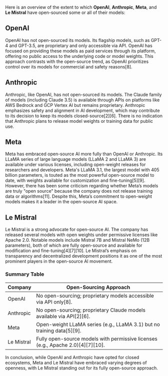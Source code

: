 Here is an overview of the extent to which **OpenAI**, **Anthropic**, **Meta**, and **Le Mistral** have open-sourced some or all of their models:

## OpenAI

OpenAI has not open-sourced its models. Its flagship models, such as GPT-4 and GPT-3.5, are proprietary and only accessible via API. OpenAI has focused on providing these models as paid services through its platform, offering no public access to the underlying code or model weights. This approach contrasts with the open-source trend, as OpenAI prioritizes control over its models for commercial and safety reasons\[8].

## Anthropic

Anthropic, like OpenAI, has not open-sourced its models. The Claude family of models (including Claude 3.5) is available through APIs on platforms like AWS Bedrock and GCP Vertex AI but remains proprietary. Anthropic emphasizes safety and alignment in AI development, which may contribute to its decision to keep its models closed-source\[2]\[6]. There is no indication that Anthropic plans to release model weights or training data for public use.

## Meta

Meta has embraced open-source AI more fully than OpenAI or Anthropic. Its LLaMA series of large language models (LLaMA 2 and LLaMA 3) are available under various licenses, including open-weight releases for researchers and developers. Meta's LLaMA 3.1, the largest model with 405 billion parameters, is touted as the most powerful open-source model to date, with weights available for customization and fine-tuning\[5]\[9]. However, there has been some criticism regarding whether Meta’s models are truly "open source" because the company does not release training data or algorithms\[11]. Despite this, Meta’s commitment to open-weight models makes it a leader in the open-source AI space.

## Le Mistral

Le Mistral is a strong advocate for open-source AI. The company has released several models with open weights under permissive licenses like Apache 2.0. Notable models include Mistral 7B and Mistral NeMo (12B parameters), both of which are fully open-source and available for modification and fine-tuning\[4]\[7]\[10]. Le Mistral’s emphasis on transparency and decentralized development positions it as one of the most prominent players in the open-source AI movement.

### Summary Table

| Company    | Open-Sourcing Approach                                                             |
| ---------- | ---------------------------------------------------------------------------------- |
| OpenAI     | No open-sourcing; proprietary models accessible via API only\[8].                  |
| Anthropic  | No open-sourcing; proprietary Claude models available via API\[2]\[6].             |
| Meta       | Open-weight LLaMA series (e.g., LLaMA 3.1) but no training data\[5]\[9].           |
| Le Mistral | Fully open-source models with permissive licenses (e.g., Apache 2.0)\[4]\[7]\[10]. |

In conclusion, while OpenAI and Anthropic have opted for closed ecosystems, Meta and Le Mistral have embraced varying degrees of openness, with Le Mistral standing out for its fully open-source approach.

&#x20;
